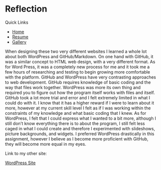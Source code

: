 # Reflection

Quick Links
 - [Home](index.md)
 - [Resume](resume.md)
 - [Gallery](photo.md)
  
When designing these two very different websites I learned a whole lot about both WordPress and GitHub/Markdown. On one hand with GitHub, it was a similar concept to HTML web design, with a very different format. As for Word Press, it was a completely new process for me and it took me a few hours of researching and testing to begin growing more comfortable with the platform. GitHub and WordPress have very contrasting approaches to web development. GitHub requires knowledge of basic coding and the way that files work together. WordPress was more its own thing and required you to figure out how the program itself works with files and itself. GitHub took a lot more trial and error and I felt extremely limited in what I could do with it. I know that it has a higher reward if I were to learn about it more, however at my current skill level I felt as if I was working within the constraints of my knowledge and what basic coding that I knew. As for WordPress, I felt that I could express what I wanted to a bit more, although I still don’t know everything there is to about the program, I still felt less caged in what I could create and therefore I experimented with slideshows, picture backgrounds, and widgets. I preferred WordPress drastically in this assignment, however I believe as I become more proficient with GitHub, they will become more equal in my eyes.

Link to my other site:

[WordPress Site](https://sites.psu.edu/pxl5083/)
 
